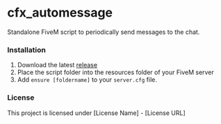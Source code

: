 # cfx_automessage
Standalone FiveM script to periodically send messages to the chat.

### Installation
1. Download the latest [release](https://github.com/Cfx-Store/cfx_automessage/releases/latest)
2. Place the script folder into the resources folder of your FiveM server
3. Add `ensure [foldername]` to your `server.cfg` file.

### License
This project is licensed under [License Name] - [License URL]
